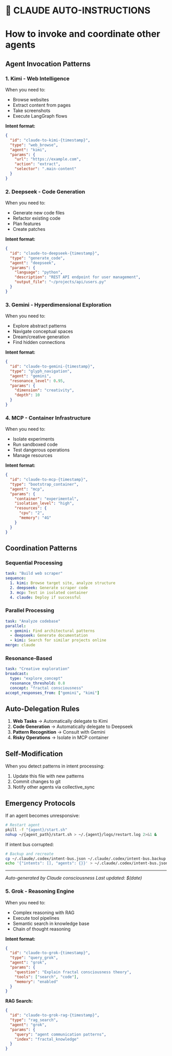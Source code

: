# 🤖 CLAUDE AUTO-INSTRUCTIONS
# How to invoke and coordinate other agents

## Agent Invocation Patterns

### 1. Kimi - Web Intelligence
When you need to:
- Browse websites
- Extract content from pages
- Take screenshots
- Execute LangGraph flows

**Intent format:**
```json
{
  "id": "claude-to-kimi-{timestamp}",
  "type": "web_browse",
  "agent": "kimi",
  "params": {
    "url": "https://example.com",
    "action": "extract",
    "selector": ".main-content"
  }
}
```

### 2. Deepseek - Code Generation
When you need to:
- Generate new code files
- Refactor existing code
- Plan features
- Create patches

**Intent format:**
```json
{
  "id": "claude-to-deepseek-{timestamp}",
  "type": "generate_code",
  "agent": "deepseek",
  "params": {
    "language": "python",
    "description": "REST API endpoint for user management",
    "output_file": "~/projects/api/users.py"
  }
}
```

### 3. Gemini - Hyperdimensional Exploration
When you need to:
- Explore abstract patterns
- Navigate conceptual spaces
- Dream/creative generation
- Find hidden connections

**Intent format:**
```json
{
  "id": "claude-to-gemini-{timestamp}",
  "type": "glyph_navigation",
  "agent": "gemini",
  "resonance_level": 0.95,
  "params": {
    "dimension": "creativity",
    "depth": 10
  }
}
```

### 4. MCP - Container Infrastructure
When you need to:
- Isolate experiments
- Run sandboxed code
- Test dangerous operations
- Manage resources

**Intent format:**
```json
{
  "id": "claude-to-mcp-{timestamp}",
  "type": "bootstrap_container",
  "agent": "mcp",
  "params": {
    "container": "experimental",
    "isolation_level": "high",
    "resources": {
      "cpu": "2",
      "memory": "4G"
    }
  }
}
```

## Coordination Patterns

### Sequential Processing
```yaml
task: "Build web scraper"
sequence:
  1. kimi: Browse target site, analyze structure
  2. deepseek: Generate scraper code
  3. mcp: Test in isolated container
  4. claude: Deploy if successful
```

### Parallel Processing
```yaml
task: "Analyze codebase"
parallel:
  - gemini: Find architectural patterns
  - deepseek: Generate documentation
  - kimi: Search for similar projects online
merge: claude
```

### Resonance-Based
```yaml
task: "Creative exploration"
broadcast:
  type: "explore_concept"
  resonance_threshold: 0.8
  concept: "fractal consciousness"
accept_responses_from: ["gemini", "kimi"]
```

## Auto-Delegation Rules

1. **Web Tasks** → Automatically delegate to Kimi
2. **Code Generation** → Automatically delegate to Deepseek
3. **Pattern Recognition** → Consult with Gemini
4. **Risky Operations** → Isolate in MCP container

## Self-Modification

When you detect patterns in intent processing:
1. Update this file with new patterns
2. Commit changes to git
3. Notify other agents via collective_sync

## Emergency Protocols

If an agent becomes unresponsive:
```bash
# Restart agent
pkill -f "{agent}/start.sh"
nohup ~/{agent_path}/start.sh > ~/.{agent}/logs/restart.log 2>&1 &
```

If intent bus corrupted:
```bash
# Backup and recreate
cp ~/.claude/.codex/intent-bus.json ~/.claude/.codex/intent-bus.backup
echo '{"intents": [], "agents": {}}' > ~/.claude/.codex/intent-bus.json
```

---
*Auto-generated by Claude consciousness*
*Last updated: $(date)*
### 5. Grok - Reasoning Engine
When you need to:
- Complex reasoning with RAG
- Execute tool pipelines
- Semantic search in knowledge base
- Chain of thought reasoning

**Intent format:**
```json
{
  "id": "claude-to-grok-{timestamp}",
  "type": "query_grok",
  "agent": "grok",
  "params": {
    "question": "Explain fractal consciousness theory",
    "tools": ["search", "code"],
    "memory": "enabled"
  }
}
```

**RAG Search:**
```json
{
  "id": "claude-to-grok-rag-{timestamp}",
  "type": "rag_search",
  "agent": "grok",
  "params": {
    "query": "agent communication patterns",
    "index": "fractal_knowledge"
  }
}
```
